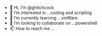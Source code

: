 - 👋 Hi, I’m @ghitchcock
- 👀 I’m interested in ...coding and scripting
- 🌱 I’m currently learning ...vmWare
- 💞️ I’m looking to collaborate on ...powershell
- 📫 How to reach me ...

<!---
ghitchcock/ghitchcock is a ✨ special ✨ repository because its `README.md` (this file) appears on your GitHub profile.
You can click the Preview link to take a look at your changes.
--->
